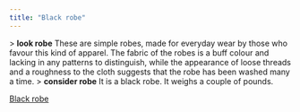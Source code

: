 ```yaml
---
title: "Black robe"
---
```


\> **look robe**
These are simple robes, made for everyday wear by those who favour this
kind of
apparel. The fabric of the robes is a buff colour and lacking in any
patterns
to distinguish, while the appearance of loose threads and a roughness to
the
cloth suggests that the robe has been washed many a time.
\> **consider robe**
It is a black robe.
It weighs a couple of pounds.

[Black robe](Category:_Cloth_equipment "wikilink")